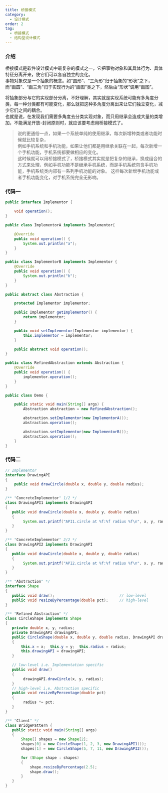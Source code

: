 ```yaml
---
title: 桥接模式
category:
  - 设计模式
order: 2
tag:
  - 桥接模式
  - 结构型设计模式
---
```


### 介绍
桥接模式是软件设计模式中最复杂的模式之一，它把事物对象和其具体行为、具体特征分离开来，使它们可以各自独立的变化。  
事物对象仅是一个抽象的概念。如“圆形”、“三角形”归于抽象的“形状”之下，而“画圆”、“画三角”归于实现行为的“画图”类之下，然后由“形状”调用“画图”。  

将抽象部分与它的实现部分分离，不好理解，其实就是实现系统可能有多角度分类，每一种分类都有可能变化，那么就把这种多角度分离出来让它们独立变化，减少它们之间的耦合。  
也就是说，在发现我们需要多角度去分类实现对象，而只用继承会造成大量的类增加，不能满足开放-封闭原则时，就应该要考虑用桥接模式了。 

> 说的更通俗一点，如果一个系统单纯的使用继承，每次新增种类或者功能时候就比较复杂，   
> 例如手机系统和手机功能，如果让他们都是用继承关联在一起，每次新增一个手机功能，手机系统都要做相应的变化。  
> 这时候就可以用桥接模式了，桥接模式其实就是把复杂的继承，换成组合的方式来处理，例如手机功能不是继承手机系统，而是手机系统包含手机功能，手机系统类内部有一系列手机功能的对象。
> 这样每次新增手机功能或者手机功能变化，对手机系统完全无影响。

### 代码一
```java
public interface Implementor {

    void operation();
}

public class ImplementorA implements Implementor{

    @Override
    public void operation() {
        System.out.println("a");
    }
}

public class ImplementorB implements Implementor {
    @Override
    public void operation() {
        System.out.println("b");
    }
}

public abstract class Abstraction {

    protected Implementor implementor;

    public Implementor getImplementor() {
        return implementor;
    }

    public void setImplementor(Implementor implementor) {
        this.implementor = implementor;
    }

    public abstract void operation();
}

public class RefinedAbstraction extends Abstraction {
    @Override
    public void operation() {
        implementor.operation();
    }
}

public class Demo {

    public static void main(String[] args) {
        Abstraction abstraction = new RefinedAbstraction();

        abstraction.setImplementor(new ImplementorA());
        abstraction.operation();

        abstraction.setImplementor(new ImplementorB());
        abstraction.operation();
    }
}
```

### 代码二
```java
// Implementor
interface DrawingAPI
{
    public void drawCircle(double x, double y, double radius);
}

/** "ConcreteImplementor" 1/2 */
class DrawingAPI1 implements DrawingAPI
{
   public void drawCircle(double x, double y, double radius) 
   {
        System.out.printf("API1.circle at %f:%f radius %f\n", x, y, radius);
   }
}

/** "ConcreteImplementor" 2/2 */
class DrawingAPI2 implements DrawingAPI
{
   public void drawCircle(double x, double y, double radius) 
   { 
        System.out.printf("API2.circle at %f:%f radius %f\n", x, y, radius);
   }
}

/** "Abstraction" */
interface Shape
{
   public void draw();                             // low-level
   public void resizeByPercentage(double pct);     // high-level
}

/** "Refined Abstraction" */
class CircleShape implements Shape
{
   private double x, y, radius;
   private DrawingAPI drawingAPI;
   public CircleShape(double x, double y, double radius, DrawingAPI drawingAPI)
   {
       this.x = x;  this.y = y;  this.radius = radius; 
       this.drawingAPI = drawingAPI;
   }

   // low-level i.e. Implementation specific
   public void draw()
   {
        drawingAPI.drawCircle(x, y, radius);
   }   
   // high-level i.e. Abstraction specific
   public void resizeByPercentage(double pct)
   {
        radius *= pct;
   }
}

/** "Client" */
class BridgePattern {
   public static void main(String[] args)
   {
       Shape[] shapes = new Shape[2];
       shapes[0] = new CircleShape(1, 2, 3, new DrawingAPI1());
       shapes[1] = new CircleShape(5, 7, 11, new DrawingAPI2());

       for (Shape shape : shapes)
       {
           shape.resizeByPercentage(2.5);
           shape.draw();
       }
   }
}
```